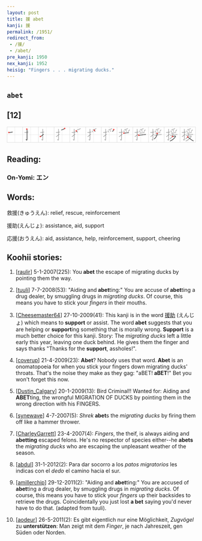 ```yaml
---
layout: post
title: 援 abet
kanji: 援
permalink: /1951/
redirect_from:
 - /援/
 - /abet/
pre_kanji: 1950
nex_kanji: 1952
heisig: "Fingers . . . migrating ducks."
---
```


## `abet`

## [12]

<div class="stroke"><img src="../images/E68FB4.png" /></div>

## Reading:

### On-Yomi: エン

## Words:

救援(きゅうえん): relief, rescue, reinforcement

援助(えんじょ): assistance, aid, support

応援(おうえん): aid, assistance, help, reinforcement, support, cheering

## Koohii stories:

1) [<a href="http://kanji.koohii.com/profile/raulir">raulir</a>] 5-1-2007(225): You<strong> abet</strong> the escape of migrating ducks by pointing them the way. 

2) [<a href="http://kanji.koohii.com/profile/tuuli">tuuli</a>] 7-7-2008(53): &quot;Aiding and<strong> abet</strong>ting:&quot; You are accuse of<strong> abet</strong>ting a drug dealer, by smuggling drugs in <em>migrating ducks</em>. Of course, this means you have to stick your <em>fingers</em> in their mouths. 

3) [<a href="http://kanji.koohii.com/profile/Cheesemaster64">Cheesemaster64</a>] 27-10-2009(41): This kanji is in the word   <a href="http://jisho.org/kanji/details/援助">援助</a>  (えんじょ) which means to <strong>support</strong> or assist. The word<strong> abet</strong> suggests that you are helping or <strong>support</strong>ing something that is morally wrong. <strong>Support</strong> is a much better choice for this kanji. Story: The <em>migrating ducks</em> left a little early this year, leaving one duck behind. He gives them the finger and says thanks &quot;Thanks for the <strong>support</strong>, assholes!&quot;. 

4) [<a href="http://kanji.koohii.com/profile/coverup">coverup</a>] 21-4-2009(23): <strong>Abet</strong>? Nobody uses that word.<strong> Abet</strong> is an onomatopoeia for when you stick your fingers down migrating ducks&#039; throats. That&#039;s the noise they make as they gag: &quot;aBET!<strong> aBET</strong>!&quot; Bet you won&#039;t forget this now. 

5) [<a href="http://kanji.koohii.com/profile/Dustin_Calgary">Dustin_Calgary</a>] 20-1-2009(13): Bird Criminal!! Wanted for: Aiding and<strong> ABET</strong>ting, the wrongful MIGRATION OF DUCKS by pointing them in the wrong direction with his FINGERS. 

6) [<a href="http://kanji.koohii.com/profile/synewave">synewave</a>] 4-7-2007(5): <em>Shrek</em><strong> abet</strong>s the <em>migrating ducks</em> by firing them off like a hammer thrower. 

7) [<a href="http://kanji.koohii.com/profile/CharleyGarrett">CharleyGarrett</a>] 23-4-2007(4): <em>Fingers</em>, the theif, is always aiding and <strong>abetting</strong> escaped felons. He&#039;s no respector of species either--he <strong>abets</strong> the <em>migrating ducks</em> who are escaping the unpleasant weather of the season. 

8) [<a href="http://kanji.koohii.com/profile/abdul">abdul</a>] 31-1-2012(2): Para dar socorro a los <em>patos migratorios</em> les indicas con el <em>dedo</em> el camino hacia el sur. 

9) [<a href="http://kanji.koohii.com/profile/amillerchip">amillerchip</a>] 29-12-2011(2): &quot;Aiding and<strong> abet</strong>ting:&quot; You are accused of<strong> abet</strong>ting a drug dealer, by smuggling drugs in <em>migrating ducks</em>. Of course, this means you have to stick your <em>fingers</em> up their backsides to retrieve the drugs. Coincidentally you just lost <strong> a bet</strong> saying you&#039;d never have to do that. (adapted from tuuli). 

10) [<a href="http://kanji.koohii.com/profile/aodeur">aodeur</a>] 26-5-2011(2): Es gibt eigentlich nur eine Möglichkeit, <em>Zugvögel</em> zu <strong>unterstützen</strong>: Man zeigt mit dem <em>Finger</em>, je nach Jahreszeit, gen Süden oder Norden. 
